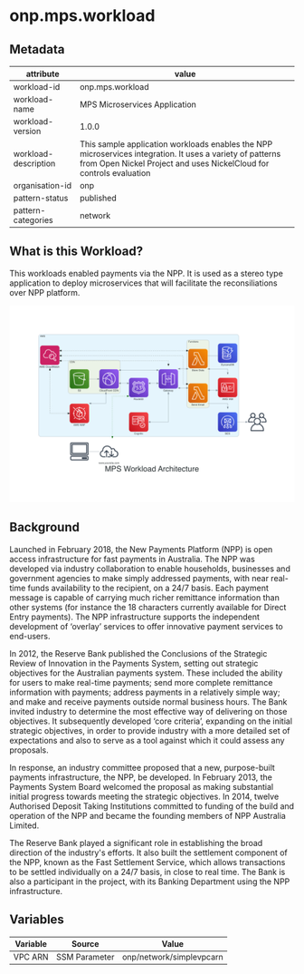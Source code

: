 # onp.mps.workload

## Metadata
| attribute               |value                                          |
| ----------------------- | --------------------------------------------- |
| workload-id              | onp.mps.workload           |
| workload-name            | MPS Microservices Application                                     |
| workload-version         | 1.0.0                                        |
| workload-description     | This sample application workloads enables the NPP microservices integration. It uses a variety of patterns from Open Nickel Project and uses NickelCloud for controls evaluation                          |
| organisation-id         | onp                                           |
| pattern-status          | published                                         |
| pattern-categories      | network                                       |

## What is this Workload?
This workloads enabled payments via the NPP. It is used as a stereo type application to deploy microservices that will facilitate the reconsiliations over NPP platform.

![](./diagrams/res/overview.png)

## Background
Launched in February 2018, the New Payments Platform (NPP) is open access infrastructure for fast payments in Australia. The NPP was developed via industry collaboration to enable households, businesses and government agencies to make simply addressed payments, with near real-time funds availability to the recipient, on a 24/7 basis. Each payment message is capable of carrying much richer remittance information than other systems (for instance the 18 characters currently available for Direct Entry payments). The NPP infrastructure supports the independent development of ‘overlay’ services to offer innovative payment services to end-users.

In 2012, the Reserve Bank published the Conclusions of the Strategic Review of Innovation in the Payments System, setting out strategic objectives for the Australian payments system. These included the ability for users to make real-time payments; send more complete remittance information with payments; address payments in a relatively simple way; and make and receive payments outside normal business hours. The Bank invited industry to determine the most effective way of delivering on those objectives. It subsequently developed ‘core criteria’, expanding on the initial strategic objectives, in order to provide industry with a more detailed set of expectations and also to serve as a tool against which it could assess any proposals.

In response, an industry committee proposed that a new, purpose-built payments infrastructure, the NPP, be developed. In February 2013, the Payments System Board welcomed the proposal as making substantial initial progress towards meeting the strategic objectives. In 2014, twelve Authorised Deposit Taking Institutions committed to funding of the build and operation of the NPP and became the founding members of NPP Australia Limited.

The Reserve Bank played a significant role in establishing the broad direction of the industry's efforts. It also built the settlement component of the NPP, known as the Fast Settlement Service, which allows transactions to be settled individually on a 24/7 basis, in close to real time. The Bank is also a participant in the project, with its Banking Department using the NPP infrastructure.

## Variables

| Variable               | Source                                         | Value |
| ----------------------- | --------------------------------------------- | ------|
| VPC ARN   | SSM Parameter | onp/network/simplevpcarn|
